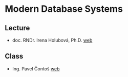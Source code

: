 # Modern Database Systems

## Lecture

- doc. RNDr. Irena Holubová, Ph.D. [web](https://www.ksi.mff.cuni.cz/~holubova/NDBI040/)

## Class

- Ing. Pavel Čontoš [web](https://www.ksi.mff.cuni.cz/~contos/NDBI040/)
